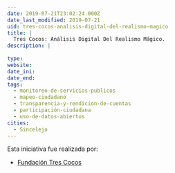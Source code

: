 ```yaml
---
date: 2019-07-21T23:02:24.000Z
date_last_modified: 2019-07-21
uid: tres-cocos-analisis-digital-del-realismo-magico
title: |
  Tres Cocos: Análisis Digital Del Realismo Mágico.
description: |
  
type: 
website: 
date_ini: 
date_end: 
tags:
  - monitoreo-de-servicios-publicos
  - mapeo-ciudadano
  - transparencia-y-rendicion-de-cuentas
  - participación-ciudadana
  - uso-de-datos-abiertos
cities: 
  - Sincelejo
---
```


Esta iniciativa fue realizada por:

- [Fundación Tres Cocos](/organizaciones/fundacion-tres-cocos)
